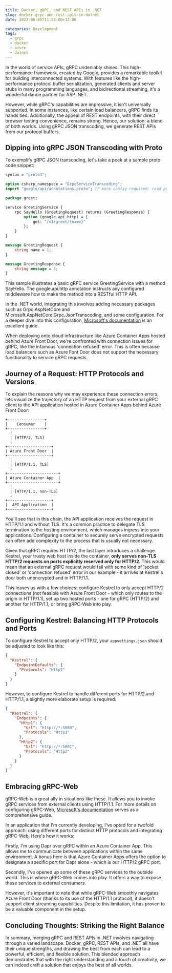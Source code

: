 ```yaml
---
title: Docker, gRPC, and REST APIs in .NET
slug: docker-grpc-and-rest-apis-in-dotnet
date: 2023-06-05T11:53:00+12:00

categories: Development
tags:
  - grpc
  - docker
  - azure
  - dotnet
---
```


In the world of service APIs, gRPC undeniably shines. This high-performance framework, created by Google, provides a remarkable toolkit for building interconnected systems. With features like the high-performance protocol buffer serialization, generated clients and server stubs in many programming languages, and bidirectional streaming, it's a wonderful dance partner for ASP .NET.

However, while gRPC's capabilities are impressive, it isn't universally supported. In some instances, like certain load balancers, gRPC finds its hands tied. Additionally, the appeal of REST endpoints, with their direct browser testing convenience, remains strong. Hence, our solution: a blend of both worlds. Using gRPC JSON transcoding, we generate REST APIs from our protocol buffers.

## Dipping into gRPC JSON Transcoding with Proto

To exemplify gRPC JSON transcoding, let's take a peek at a sample proto code snippet:

```proto
syntax = "proto3";

option csharp_namespace = "GrpcServiceTranscoding";
import "google/api/annotations.proto"; // more config required: read post

package greet;

service GreetingService {
    rpc SayHello (GreetingRequest) returns (GreetingResponse) {
        option (google.api.http) = {
            get: "/v1/greet/{name}"
        };
    }
}

message GreetingRequest {
    string name = 1;
}

message GreetingResponse {
    string message = 1;
}
```

This sample illustrates a basic gRPC service GreetingService with a method SayHello. The google.api.http annotation instructs any configured middleware how to make the method into a RESTful HTTP API.

In the .NET world, integrating this involves adding necessary packages such as Grpc.AspNetCore and Microsoft.AspNetCore.Grpc.JsonTranscoding, and some configuration. For a deeper dive into this configuration, [Microsoft's documentation](https://learn.microsoft.com/en-nz/aspnet/core/grpc/json-transcoding) is an excellent guide.

When deploying onto cloud infrastructure like Azure Container Apps hosted behind Azure Front Door, we're confronted with connection issues for gRPC, like the infamous 'connection refused' error. This is often because load balancers such as Azure Font Door does not support the necessary functionality to service gRPC requests.

## Journey of a Request: HTTP Protocols and Versions

To explain the reasons why we may experience these connection errors, lets visualize the trajectory of an HTTP request from your external gRPC client to the API application hosted in Azure Container Apps behind Azure Front Door:

```
+----------------+
|    Consumer    |
+----------------+
  |
  | [HTTP/2, TLS]
  ↓
+-------------------+
| Azure Front Door  |
+-------------------+
  |
  | [HTTP/1.1, TLS]
  ↓
+----------------------+
| Azure Container App  |
+----------------------+
  |
  | [HTTP/1.1, non-TLS]
  ↓
+-------------------+
|  API Application  |
+-------------------+
```

You'll see that in this chain, the API application receives the request in HTTP/1.1 and without TLS. It's a common practice to delegate TLS termination to the hosting environment, which manages ingress into your applications. Configuring a container to securely serve encrypted requests can often add complexity to the process that is usually not necessary.

Given that gRPC requires HTTP/2, the last layer introduces a challenge. Kestrel, your trusty web host inside the container, **only serves non-TLS HTTP/2 requests on ports explicitly reserved only for HTTP/2**. This would mean that an external gRPC request would fail with some kind of 'socket closed' or 'connection refused' error in our example - it arrives at Kestrel's door both unencrypted and in HTTP/1.1.

This leaves us with a few choices: configure Kestrel to only accept HTTP/2 connections (not feasible with Azure Front Door - which only routes to the origin in HTTP/1.1), set up two hosted ports - one for gRPC (HTTP/2) and another for HTTP/1.1, or bring gRPC-Web into play.

## Configuring Kestrel: Balancing HTTP Protocols and Ports

To configure Kestrel to accept only HTTP/2, your `appsettings.json` should be adjusted to look like this:

```json
{
  "Kestrel": {
    "EndpointDefaults": {
      "Protocols": "Http2"
    }
  }
}
```

However, to configure Kestrel to handle different ports for HTTP/2 and HTTP/1.1, a slightly more elaborate setup is required:

```json
{
  "Kestrel": {
    "Endpoints": {
      "Http1": {
        "Url": "http://*:5000",
        "Protocols": "Http1"
      },
      "Http2": {
        "Url": "http://*:5001",
        "Protocols": "Http2"
      }
    }
  }
}
```

## Embracing gRPC-Web

gRPC-Web is a great ally in situations like these. It allows you to invoke gRPC services from external clients using HTTP/1.1. For more details on configuring gRPC-Web, [Microsoft's documentation](https://learn.microsoft.com/en-nz/aspnet/core/grpc/grpcweb) serves as a comprehensive guide.

In an application that I'm currently developing, I've opted for a twofold approach: using different ports for distinct HTTP protocols and integrating gRPC-Web. Here's how it works: 

Firstly, I'm using Dapr over gRPC within an Azure Container App. This allows me to communicate between applications within the same environment. A bonus here is that Azure Container Apps offers the option to designate a specific port for Dapr alone - which is our HTTP/2 gRPC port.

Secondly, I've opened up some of these gRPC services to the outside world. This is where gRPC-Web comes into play. It offers a way to expose these services to external consumers. 

However, it's important to note that while gRPC-Web smoothly navigates Azure Front Door (thanks to its use of the HTTP/1.1 protocol), it doesn't support client streaming capabilities. Despite this limitation, it has proven to be a valuable component in the setup.

## Concluding Thoughts: Striking the Right Balance

In summary, merging gRPC and REST APIs in .NET involves navigating through a varied landscape. Docker, gRPC, REST APIs, and .NET all have their unique strengths, and drawing the best from each can lead to a powerful, efficient, and flexible solution. This blended approach demonstrates that with the right understanding and a touch of creativity, we can indeed craft a solution that enjoys the best of all worlds.